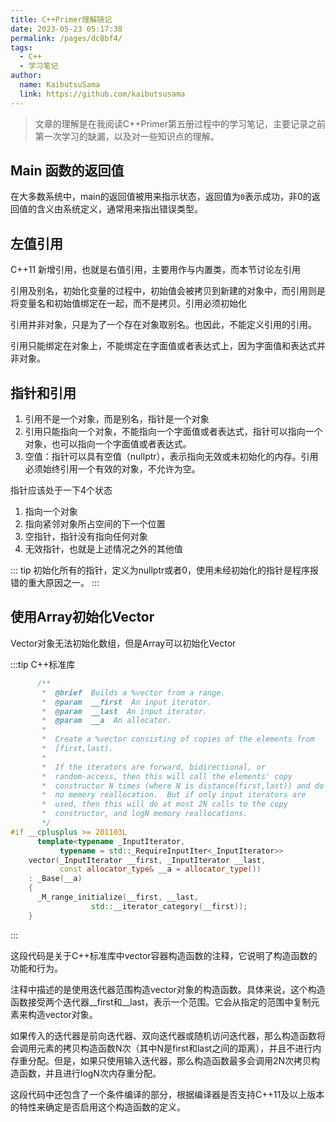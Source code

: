 ```yaml
---
title: C++Primer理解随记
date: 2023-05-23 05:17:38
permalink: /pages/dc8bf4/
tags:
  - C++
  - 学习笔记
author: 
  name: KaibutsuSama
  link: https://github.com/kaibutsusama
---
```


> 文章的理解是在我阅读C++Primer第五册过程中的学习笔记，主要记录之前第一次学习的缺漏，以及对一些知识点的理解。

## Main 函数的返回值

在大多数系统中，main的返回值被用来指示状态，返回值为`0`表示成功，非0的返回值的含义由系统定义，通常用来指出错误类型。

## 左值引用

C++11 新增引用，也就是右值引用，主要用作与内置类，而本节讨论左引用

引用及别名，初始化变量的过程中，初始值会被拷贝到新建的对象中，而引用则是将变量名和初始值绑定在一起，而不是拷贝。引用必须初始化

引用并非对象，只是为了一个存在对象取别名。也因此，不能定义引用的引用。

引用只能绑定在对象上，不能绑定在字面值或者表达式上，因为字面值和表达式并非对象。

## 指针和引用

1. 引用不是一个对象，而是别名，指针是一个对象
2. 引用只能指向一个对象，不能指向一个字面值或者表达式，指针可以指向一个对象，也可以指向一个字面值或者表达式。
3. 空值：指针可以具有空值（nullptr），表示指向无效或未初始化的内存。引用必须始终引用一个有效的对象，不允许为空。

指针应该处于一下4个状态

1. 指向一个对象
2. 指向紧邻对象所占空间的下一个位置
3. 空指针，指针没有指向任何对象
4. 无效指针，也就是上述情况之外的其他值

::: tip
初始化所有的指针，定义为nullptr或者0，使用未经初始化的指针是程序报错的重大原因之一。
:::


## 使用Array初始化Vector

Vector对象无法初始化数组，但是Array可以初始化Vector

:::tip C++标准库
```cpp
      /**
       *  @brief  Builds a %vector from a range.
       *  @param  __first  An input iterator.
       *  @param  __last  An input iterator.
       *  @param  __a  An allocator.
       *
       *  Create a %vector consisting of copies of the elements from
       *  [first,last).
       *
       *  If the iterators are forward, bidirectional, or
       *  random-access, then this will call the elements' copy
       *  constructor N times (where N is distance(first,last)) and do
       *  no memory reallocation.  But if only input iterators are
       *  used, then this will do at most 2N calls to the copy
       *  constructor, and logN memory reallocations.
       */
#if __cplusplus >= 201103L
      template<typename _InputIterator,
	       typename = std::_RequireInputIter<_InputIterator>>
	vector(_InputIterator __first, _InputIterator __last,
	       const allocator_type& __a = allocator_type())
	: _Base(__a)
	{
	  _M_range_initialize(__first, __last,
			      std::__iterator_category(__first));
	}
```
:::

这段代码是关于C++标准库中vector容器构造函数的注释，它说明了构造函数的功能和行为。

注释中描述的是使用迭代器范围构造vector对象的构造函数。具体来说，这个构造函数接受两个迭代器__first和__last，表示一个范围。它会从指定的范围中复制元素来构造vector对象。

如果传入的迭代器是前向迭代器、双向迭代器或随机访问迭代器，那么构造函数将会调用元素的拷贝构造函数N次（其中N是first和last之间的距离），并且不进行内存重分配。但是，如果只使用输入迭代器，那么构造函数最多会调用2N次拷贝构造函数，并且进行logN次内存重分配。

这段代码中还包含了一个条件编译的部分，根据编译器是否支持C++11及以上版本的特性来确定是否启用这个构造函数的定义。